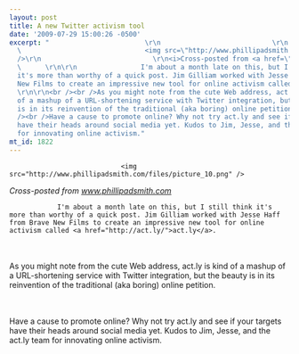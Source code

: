```yaml
---
layout: post
title: A new Twitter activism tool
date: '2009-07-29 15:00:26 -0500'
excerpt: "                        \r\n                            \r\n                            \r\n
  \                               <img src=\"http://www.phillipadsmith.com/files/picture_10.png\"
  />\r\n                            \r\n<i>Cross-posted from <a href=\"http://www.phillipadsmith.com/2009/07/a-new-twitter-activism-tool.shtml\">www.phillipadsmith.com</a></i>
  \      \r\n\r\n                I'm about a month late on this, but I still think
  it's more than worthy of a quick post. Jim Gilliam worked with Jesse Haff from Brave
  New Films to create an impressive new tool for online activism called <a href=\"http://act.ly/\">act.ly</a>.
  \r\n\r\n<br /><br />As you might note from the cute Web address, act.ly is kind
  of a mashup of a URL-shortening service with Twitter integration, but the beauty
  is in its reinvention of the traditional (aka boring) online petition. \r\n\r\n<br
  /><br />Have a cause to promote online? Why not try act.ly and see if your targets
  have their heads around social media yet. Kudos to Jim, Jesse, and the act.ly team
  for innovating online activism."
mt_id: 1822
---
```

                        
                            
                            
                                <img src="http://www.phillipadsmith.com/files/picture_10.png" />
                            
<i>Cross-posted from <a href="http://www.phillipadsmith.com/2009/07/a-new-twitter-activism-tool.shtml">www.phillipadsmith.com</a></i>       

                I'm about a month late on this, but I still think it's more than worthy of a quick post. Jim Gilliam worked with Jesse Haff from Brave New Films to create an impressive new tool for online activism called <a href="http://act.ly/">act.ly</a>. 

<br /><br />As you might note from the cute Web address, act.ly is kind of a mashup of a URL-shortening service with Twitter integration, but the beauty is in its reinvention of the traditional (aka boring) online petition. 

<br /><br />Have a cause to promote online? Why not try act.ly and see if your targets have their heads around social media yet. Kudos to Jim, Jesse, and the act.ly team for innovating online activism. 
                
<!--break-->
